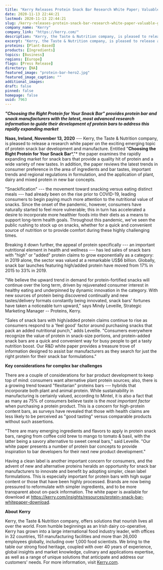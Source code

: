```yaml
---
title: "Kerry Releases Protein Snack Bar Research White Paper; Valuable Guide to New Trends in Snack Bar Development"
date: 2020-11-13 22:44:21
lastmod: 2020-11-13 22:44:21
slug: /kerry-releases-protein-snack-bar-research-white-paper-valuable-guide-new-trends-snack-bar
company_name: "Kerry"
company_link: "https://kerry.com/"
description: "Kerry, the Taste & Nutrition company, is pleased to release a research white paper on the exciting emerging topic of protein snack bar development and manufacture. Entitled “Choosing the Right Protein for Your Snack Bar,” the paper examines the rapidly expanding market for snack bars that provide a quality hit of protein and a wide variety of new tastes. In addition, the paper reviews the latest trends in consumer preference in the area of ingredients and bar tastes, important trends and regional regulations in formulation, and the application of plant, dairy and mixed protein in new bar concepts."
excerpt: "Kerry, the Taste & Nutrition company, is pleased to release a research white paper on the exciting emerging topic of protein snack bar development and manufacture. Entitled “Choosing the Right Protein for Your Snack Bar,” the paper examines the rapidly expanding market for snack bars that provide a quality hit of protein and a wide variety of new tastes. In addition, the paper reviews the latest trends in consumer preference in the area of ingredients and bar tastes, important trends and regional regulations in formulation, and the application of plant, dairy and mixed protein in new bar concepts."
proteins: [Plant-Based]
products: [Ingredients]
topics: [Business]
regions: [Europe]
flags: [Press Release]
directory: [NA]
featured_image: "protein-bar-hero2.jpg"
featured_image_caption: ""
additional_images:
draft: false
pinned: false
homepage: false
uuid: 7963
---
```

***"Choosing the Right Protein for Your Snack Bar" provides protein bar
and snack manufacturers with the latest, most advanced research
information to guide their development of protein bars to address this
rapidly expanding market***

**Naas, Ireland, November 13, 2020** --- Kerry, the Taste & Nutrition
company, is pleased to release a research white paper on the exciting
emerging topic of protein snack bar development and manufacture.
Entitled "**Choosing the Right Protein for Your Snack Bar***,"* the
paper examines the rapidly expanding market for snack bars that provide
a quality hit of protein and a wide variety of new tastes. In addition,
the paper reviews the latest trends in consumer preference in the area
of ingredients and bar tastes, important trends and regional regulations
in formulation, and the application of plant, dairy and mixed protein in
new bar concepts.

"Snackification" --- the movement toward snacking versus eating distinct
meals --- had already been on the rise prior to COVID-19, leading
consumers to begin paying much more attention to the nutritional value
of snacks. Since the onset of the pandemic, however, consumers have
naturally started to feel more vulnerable; this in turn has accelerated
a desire to incorporate more healthier foods into their diets as a means
to support long-term health goals. Throughout this pandemic, we've seen
the public rushing to stock up on snacks, whether for a quick and
convenient source of nutrition or to provide comfort during these highly
challenging times.

Breaking it down further, the appeal of protein specifically --- an
important nutritional element in health and wellness --- has led sales
of snack bars with "high" or "added" protein claims to grow
exponentially as a category: in 2019 alone, the sector was valued at a
remarkable US\$6 billion. Globally, snack bar launches featuring
high/added protein have moved from 17% in 2015 to 33% in 2019.

"We believe the upward trend in demand for protein-fortified snacks will
continue over the long term, driven by rejuvenated consumer interest in
healthy eating and underpinned by dynamic innovation in the category.
With new sources of protein being discovered continually and new
tastes/delivery formats constantly being innovated, snack bars' fortunes
have taken a noticeable turn upward," says Mindy Leveille, Strategic
Marketing Manager -- Proteins, Kerry.

"Sales of snack bars with high/added protein claims continue to rise as
consumers respond to a 'feel good' factor around purchasing snacks that
pack an added nutritional punch," adds Leveille. "Consumers everywhere
recognize the value of protein in snack-size portions, and protein-added
snack bars are a quick and convenient way for busy people to get a tasty
nutrition boost. Our R&D white paper provides a treasure trove of
information designed to assist bar manufacturers as they search for just
the right protein for their snack bar formulations."

**Key considerations for complex bar challenges**

There are a couple of considerations for bar product development to keep
top of mind: consumers want alternative plant protein sources; also,
there is a growing trend toward "flexitarian" proteins bars --- hybrids
that incorporate both plant and animal protein. While sustainability in
manufacturing is certainly valued, according to Mintel, it is also a
fact that as many as 75% of consumers believe taste is the *most
important* *factor* when purchasing a protein product. This is a concern
for high-protein content bars, as surveys have revealed that those with
health claims are less likely to be perceived as "good tasting" versus
comparable products without such assertions.

"There are many emerging ingredients and flavors to apply in protein
snack bars, ranging from coffee cold brew to mango to tomato & basil,
with the latter being a savory alternative to sweet cereal bars," said
Leveille. "Our white paper presents a number of protein bar concepts to
provide inspiration to bar developers for their next new product
development."

Having a clean label is another important concern for consumers, and the
advent of new and alternative proteins heralds an opportunity for snack
bar manufacturers to innovate and benefit by adopting simpler, clean
label formulations. This is especially important for protein bars with
high sugar content or those that have been highly processed. Brands are
now being pressured to reformulate with simpler ingredients, and to be
more transparent about on-pack information. The white paper is available
for download at
<https://kerry.com/insights/resources/protein-snack-bar-whitepaper-download>.

**About** **Kerry**

Kerry, the Taste & Nutrition company, offers solutions that nourish
lives all over the world. From humble beginnings as an Irish dairy
co-operative, Kerry has grown into a large international food industry
leader, with offices in 32 countries, 151 manufacturing facilities and
more than 26,000 employees globally, including over 1,000 food
scientists. We bring to the table our strong food heritage, coupled with
over 40 years of experience, global insights and market knowledge,
culinary and applications expertise, as well as a range of unique
solutions that anticipate and address our customers' needs. For more
information, visit [Kerry.com](http://www.kerry.com).
